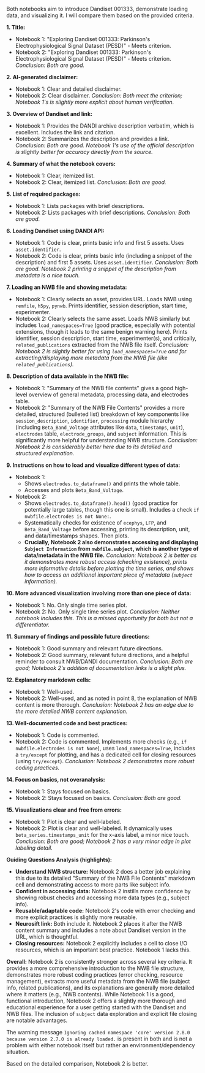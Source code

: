 Both notebooks aim to introduce Dandiset 001333, demonstrate loading data, and visualizing it. I will compare them based on the provided criteria.

**1. Title:**
*   Notebook 1: "Exploring Dandiset 001333: Parkinson's Electrophysiological Signal Dataset (PESD)" - Meets criterion.
*   Notebook 2: "Exploring Dandiset 001333: Parkinson's Electrophysiological Signal Dataset (PESD)" - Meets criterion.
    *Conclusion: Both are good.*

**2. AI-generated disclaimer:**
*   Notebook 1: Clear and detailed disclaimer.
*   Notebook 2: Clear disclaimer.
    *Conclusion: Both meet the criterion; Notebook 1's is slightly more explicit about human verification.*

**3. Overview of Dandiset and link:**
*   Notebook 1: Provides the DANDI archive description verbatim, which is excellent. Includes the link and citation.
*   Notebook 2: Summarizes the description and provides a link.
    *Conclusion: Both are good. Notebook 1's use of the official description is slightly better for accuracy directly from the source.*

**4. Summary of what the notebook covers:**
*   Notebook 1: Clear, itemized list.
*   Notebook 2: Clear, itemized list.
    *Conclusion: Both are good.*

**5. List of required packages:**
*   Notebook 1: Lists packages with brief descriptions.
*   Notebook 2: Lists packages with brief descriptions.
    *Conclusion: Both are good.*

**6. Loading Dandiset using DANDI API:**
*   Notebook 1: Code is clear, prints basic info and first 5 assets. Uses `asset.identifier`.
*   Notebook 2: Code is clear, prints basic info (including a snippet of the description) and first 5 assets. Uses `asset.identifier`.
    *Conclusion: Both are good. Notebook 2 printing a snippet of the description from metadata is a nice touch.*

**7. Loading an NWB file and showing metadata:**
*   Notebook 1: Clearly selects an asset, provides URL. Loads NWB using `remfile`, `h5py`, `pynwb`. Prints identifier, session description, start time, experimenter.
*   Notebook 2: Clearly selects the same asset. Loads NWB similarly but includes `load_namespaces=True` (good practice, especially with potential extensions, though it leads to the same benign warning here). Prints identifier, session description, start time, experimenter(s), and critically, `related_publications` extracted from the NWB file itself.
    *Conclusion: Notebook 2 is slightly better for using `load_namespaces=True` and for extracting/displaying more metadata from the NWB file (like `related_publications`).*

**8. Description of data available in the NWB file:**
*   Notebook 1: "Summary of the NWB file contents" gives a good high-level overview of general metadata, processing data, and electrodes table.
*   Notebook 2: "Summary of the NWB File Contents" provides a more detailed, structured (bulleted list) breakdown of key components like `session_description`, `identifier`, `processing` module hierarchy (including `Beta_Band_Voltage` attributes like `data`, `timestamps`, `unit`), `electrodes` table, `electrode_groups`, and `subject` information. This is significantly more helpful for understanding NWB structure.
    *Conclusion: Notebook 2 is considerably better here due to its detailed and structured explanation.*

**9. Instructions on how to load and visualize different types of data:**
*   Notebook 1:
    *   Shows `electrodes.to_dataframe()` and prints the whole table.
    *   Accesses and plots `Beta_Band_Voltage`.
*   Notebook 2:
    *   Shows `electrodes.to_dataframe().head()` (good practice for potentially large tables, though this one is small). Includes a check `if nwbfile.electrodes is not None:`.
    *   Systematically checks for existence of `ecephys`, `LFP`, and `Beta_Band_Voltage` before accessing, printing its description, unit, and data/timestamps shapes. Then plots.
    *   **Crucially, Notebook 2 also demonstrates accessing and displaying `Subject Information` from `nwbfile.subject`, which is another type of data/metadata in the NWB file.**
    *Conclusion: Notebook 2 is better as it demonstrates more robust access (checking existence), prints more informative details before plotting the time series, and shows how to access an additional important piece of metadata (`subject` information).*

**10. More advanced visualization involving more than one piece of data:**
*   Notebook 1: No. Only single time series plot.
*   Notebook 2: No. Only single time series plot.
    *Conclusion: Neither notebook includes this. This is a missed opportunity for both but not a differentiator.*

**11. Summary of findings and possible future directions:**
*   Notebook 1: Good summary and relevant future directions.
*   Notebook 2: Good summary, relevant future directions, and a helpful reminder to consult NWB/DANDI documentation.
    *Conclusion: Both are good; Notebook 2's addition of documentation links is a slight plus.*

**12. Explanatory markdown cells:**
*   Notebook 1: Well-used.
*   Notebook 2: Well-used, and as noted in point 8, the explanation of NWB content is more thorough.
    *Conclusion: Notebook 2 has an edge due to the more detailed NWB content explanation.*

**13. Well-documented code and best practices:**
*   Notebook 1: Code is commented.
*   Notebook 2: Code is commented. Implements more checks (e.g., `if nwbfile.electrodes is not None`), uses `load_namespaces=True`, includes a `try/except` for plotting, and has a dedicated cell for closing resources (using `try/except`).
    *Conclusion: Notebook 2 demonstrates more robust coding practices.*

**14. Focus on basics, not overanalysis:**
*   Notebook 1: Stays focused on basics.
*   Notebook 2: Stays focused on basics.
    *Conclusion: Both are good.*

**15. Visualizations clear and free from errors:**
*   Notebook 1: Plot is clear and well-labeled.
*   Notebook 2: Plot is clear and well-labeled. It dynamically uses `beta_series.timestamps_unit` for the x-axis label, a minor nice touch.
    *Conclusion: Both are good; Notebook 2 has a very minor edge in plot labeling detail.*

**Guiding Questions Analysis (highlights):**
*   **Understand NWB structure:** Notebook 2 does a better job explaining this due to its detailed "Summary of the NWB File Contents" markdown cell and demonstrating access to more parts like subject info.
*   **Confident in accessing data:** Notebook 2 instills more confidence by showing robust checks and accessing more data types (e.g., subject info).
*   **Reusable/adaptable code:** Notebook 2's code with error checking and more explicit practices is slightly more reusable.
*   **Neurosift link:** Both include it. Notebook 2 places it after the NWB content summary and includes a note about Dandiset version in the URL, which is thoughtful.
*   **Closing resources:** Notebook 2 explicitly includes a cell to close I/O resources, which is an important best practice. Notebook 1 lacks this.

**Overall:**
Notebook 2 is consistently stronger across several key criteria. It provides a more comprehensive introduction to the NWB file structure, demonstrates more robust coding practices (error checking, resource management), extracts more useful metadata from the NWB file (subject info, related publications), and its explanations are generally more detailed where it matters (e.g., NWB contents). While Notebook 1 is a good, functional introduction, Notebook 2 offers a slightly more thorough and educational experience for a user getting started with the Dandiset and NWB files. The inclusion of `subject` data exploration and explicit file closing are notable advantages.

The warning message `Ignoring cached namespace 'core' version 2.8.0 because version 2.7.0 is already loaded.` is present in both and is not a problem with either notebook itself but rather an environment/dependency situation.

Based on the detailed comparison, Notebook 2 is better.